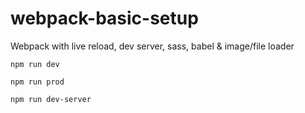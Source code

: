 # webpack-basic-setup
Webpack with live reload, dev server, sass, babel &amp; image/file loader


`npm run dev`

`npm run prod`

`npm run dev-server`